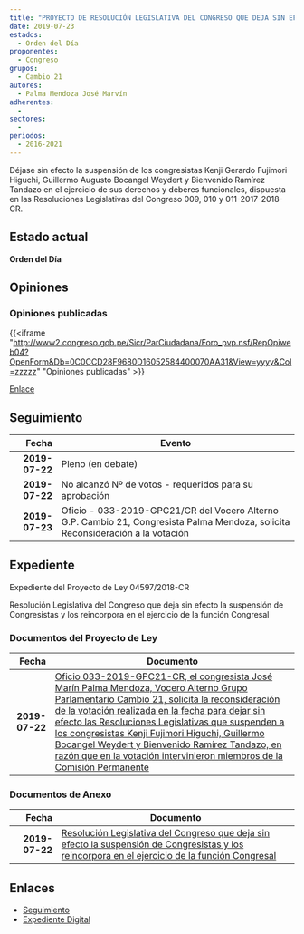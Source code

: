 ```yaml
---
title: "PROYECTO DE RESOLUCIÓN LEGISLATIVA DEL CONGRESO QUE DEJA SIN EFECTO LA SUSPENSIÓN DE CONGRESISTAS Y LOS REINCORPORA EN EL EJERCICIO DE LA FUNCIÓN CONGRESAL"
date: 2019-07-23
estados: 
  - Orden del Día
proponentes: 
  - Congreso
grupos: 
  - Cambio 21
autores: 
  - Palma Mendoza José Marvín
adherentes: 
  - 
sectores: 
  - 
periodos: 
  - 2016-2021
---
```


Déjase sin efecto la suspensión de los congresistas Kenji Gerardo Fujimori Higuchi, Guillermo Augusto Bocangel Weydert y Bienvenido Ramírez Tandazo en el ejercicio de sus derechos y deberes funcionales, dispuesta en las Resoluciones Legislativas del Congreso 009, 010 y 011-2017-2018-CR.


## Estado actual

**Orden del Día**

## Opiniones

### Opiniones publicadas

{{<iframe "http://www2.congreso.gob.pe/Sicr/ParCiudadana/Foro_pvp.nsf/RepOpiweb04?OpenForm&Db=0C0CCD28F9680D16052584400070AA31&View=yyyy&Col=zzzzz" "Opiniones publicadas" >}}

[Enlace](http://www2.congreso.gob.pe/Sicr/ParCiudadana/Foro_pvp.nsf/RepOpiweb04?OpenForm&Db=0C0CCD28F9680D16052584400070AA31&View=yyyy&Col=zzzzz)

## Seguimiento

| Fecha | Evento |
|------:|--------|
| **2019-07-22** | Pleno (en debate)|
| **2019-07-22** | No alcanzó Nº de votos - requeridos para su aprobación|
| **2019-07-23** | Oficio - 033-2019-GPC21/CR del Vocero Alterno G.P. Cambio 21, Congresista Palma Mendoza, solicita Reconsideración a la votación|


## Expediente

Expediente del Proyecto de Ley 04597/2018-CR

Resolución Legislativa del Congreso que deja sin efecto la suspensión de Congresistas y los reincorpora en el ejercicio de la función Congresal


### Documentos del Proyecto de Ley

| Fecha | Documento |
|------:|--------|
| **2019-07-22** | [Oficio 033-2019-GPC21-CR, el congresista José Marín Palma Mendoza, Vocero Alterno Grupo Parlamentario Cambio 21, solicita la reconsideración de la votación realizada en la fecha para dejar sin efecto las Resoluciones Legislativas que suspenden a los congresistas Kenji Fujimori Higuchi, Guillermo Bocangel Weydert y Bienvenido Ramírez Tandazo, en razón que en la votación intervinieron miembros de la Comisión Permanente](http://www.leyes.congreso.gob.pe/Documentos/2016_2021/Oficios/Congresistas/OFICIO-033-2019-GPC21-CR.pdf) |

### Documentos de Anexo

| Fecha | Documento |
|------:|--------|
| **2019-07-22** | [Resolución Legislativa del Congreso que deja sin efecto la suspensión de Congresistas y los reincorpora en el ejercicio de la función Congresal](http://www.leyes.congreso.gob.pe/Documentos/2016_2021/Proyectos_de_Ley_y_de_Resoluciones_Legislativas/PL0459720190722.pdf) |

## Enlaces 

- [Seguimiento](http://www2.congreso.gob.pe/Sicr/TraDocEstProc/CLProLey2016.nsf/f7fff46988ca05b1052578e100829cc7/c1e168062c3662110525844000628727?OpenDocument)
- [Expediente Digital](http://www2.congreso.gob.pe/Sicr/TraDocEstProc/CLProLey2016.nsf/f7fff46988ca05b1052578e100829cc7/c1e168062c3662110525844000628727?OpenDocument&Click=05257FB7005EB655.eb71d0cf91d8294e05256cdf006b5706/$Body/0.1C6C)
